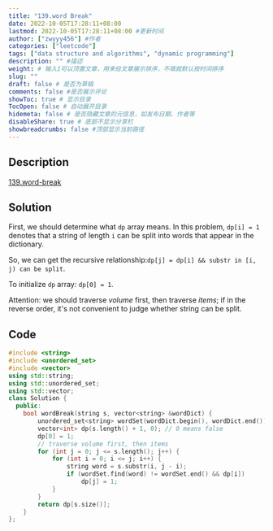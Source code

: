 ```yaml
---
title: "139.word Break"
date: 2022-10-05T17:28:11+08:00
lastmod: 2022-10-05T17:28:11+08:00 #更新时间
author: ["zwyyy456"] #作者
categories: ["leetcode"]
tags: ["data structure and algorithms", "dynamic programming"]
description: "" #描述
weight: # 输入1可以顶置文章，用来给文章展示排序，不填就默认按时间排序
slug: ""
draft: false # 是否为草稿
comments: false #是否展示评论
showToc: true # 显示目录
TocOpen: false # 自动展开目录
hidemeta: false # 是否隐藏文章的元信息，如发布日期、作者等
disableShare: true # 底部不显示分享栏
showbreadcrumbs: false #顶部显示当前路径
---
```

## Description
[139.word-break](https://leetcode.com/problems/word-break/)

## Solution
First, we should determine what `dp` array means. In this problem, `dp[i] = 1` denotes that a string of length `i` can be split into words that appear in the dictionary.

So, we can get the recursive relationship:`dp[j] = dp[i] && substr in [i, j) can be split`.

To initialize `dp` array: `dp[0] = 1`.

Attention: we should traverse *volume* first, then traverse *items*; if in the reverse order, it's not convenient to judge whether string can be split.

## Code
```cpp
#include <string>
#include <unordered_set>
#include <vector>
using std::string;
using std::unordered_set;
using std::vector;
class Solution {
  public:
    bool wordBreak(string s, vector<string> &wordDict) {
        unordered_set<string> wordSet(wordDict.begin(), wordDict.end());
        vector<int> dp(s.length() + 1, 0); // 0 means false
        dp[0] = 1;
        // traverse volume first, then items
        for (int j = 0; j <= s.length(); j++) {
            for (int i = 0; i <= j; i++) {
                string word = s.substr(i, j - i);
                if (wordSet.find(word) != wordSet.end() && dp[i])
                    dp[j] = 1;
            }
        }
        return dp[s.size()];
    }
};
```

